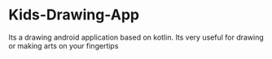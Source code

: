 # Kids-Drawing-App
Its a drawing android application based on kotlin. Its very useful for drawing or making arts on your fingertips
